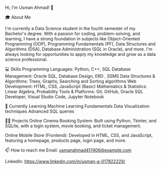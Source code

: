 Hi, I'm Usman Ahmad! 👋

🎓 About Me

I'm currently a Data Science student in the fourth semester of my Bachelor's degree. With a passion for coding, problem-solving, and learning, I have a strong foundation in subjects like Object-Oriented Programming (OOP), Programming Fundamentals (PF), Data Structures and Algorithms (DSA), Database Administration (SQL in Oracle), and more. I'm always looking for opportunities to apply my knowledge and grow as a data science professional.

💻 Skills
Programming Languages: Python, C++, SQL
Database Management: Oracle SQL, Database Design, ERD , SSMS
Data Structures & Algorithms: Trees, Graphs, Searching and Sorting algorithms
Web Development: HTML, CSS, JavaScript (Basic)
Mathematics & Statistics: Linear Algebra, Probability
Tools & Platforms: Git, GitHub, Oracle SQL Developer, Visual Studio Code, Jupyter Notebook

🌱 Currently Learning
Machine Learning Fundamentals
Data Visualization techniques
Advanced SQL queries

👨‍💻 Projects
Online Cinema Booking System: Built using Python, Tkinter, and SQLite, with a login system, movie booking, and ticket management.


Online Mobile Store (Frontend): Developed in HTML, CSS, and JavaScript, featuring a homepage, products page, login page, and more.

📫 How to reach me
Email: usmanahmad417406@example.com

LinkedIn: https://www.linkedin.com/in/usman-a-017822229/
